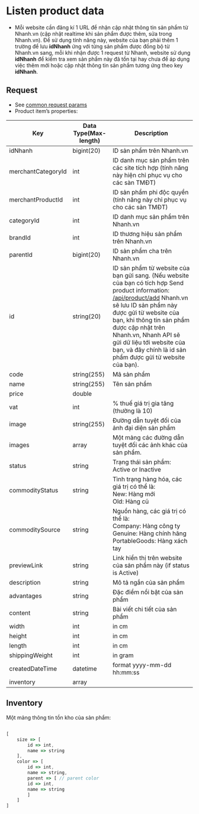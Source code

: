 # Listen product data

- Mỗi website cần đăng kí 1 URL để nhận cập nhật thông tin sản phẩm từ Nhanh.vn (cập nhật realtime khi sản phẩm được thêm, sửa trong Nhanh.vn). Để sử dụng tính năng này, website của bạn phải thêm 1 trường để lưu **idNhanh** ứng với từng sản phẩm được đồng bộ từ Nhanh.vn sang, mỗi khi nhận được 1 request từ Nhanh, website sử dụng **idNhanh** để kiểm tra xem sản phẩm này đã tồn tại hay chưa để áp dụng việc thêm mới hoặc cập nhật thông tin sản phẩm tương ứng theo key **idNhanh**.

## Request

- See [common request params](/api.md#request)
- Product item’s properties:



Key | Data Type(Max-length) | Description
-- |----------- |--------
idNhanh | bigint(20) | ID sản phẩm trên Nhanh.vn
merchantCategoryId | int | ID danh mục sản phẩm trên các site tích hợp (tính năng này hiện chỉ phục vụ cho các sàn TMĐT)
merchantProductId | int | ID sản phẩm phi độc quyền (tính năng này chỉ phục vụ cho các sàn TMĐT)
categoryId | int | ID danh mục sản phẩm trên Nhanh.vn
brandId |int|ID thương hiệu sản phẩm trên Nhanh.vn
parentId|bigint(20)|ID sản phẩm cha trên Nhanh.vn
id|string(20)|ID sản phẩm từ website của bạn gửi sang. (Nếu website của bạn có tích hợp Send product information: [/api/product/add](add.md) Nhanh.vn sẽ lưu ID sản phẩm này được gửi từ website của bạn, khi thông tin sản phẩm được cập nhật trên Nhanh.vn, Nhanh API sẽ gửi dữ liệu tới website của bạn, và đây chính là id sản phẩm được gửi từ website của bạn).
code|string(255)|Mã sản phẩm
name|string(255)|Tên sản phẩm
price|double|<p></p>
vat |int|% thuế giá trị gia tăng (thường là 10)
image|string(255)|Đường dẫn tuyệt đối của ảnh đại diện sản phẩm
images|array|Một mảng các đường dẫn tuyệt đối các ảnh khác của sản phẩm.
status|string|Trạng thái sản phẩm: Active or Inactive
commodityStatus|string|Tình trạng hàng hóa, các giá trị có thể là:<br>New: Hàng mới<br>Old: Hàng cũ
commoditySource | string|Nguồn hàng, các giá trị có thể là:<br>Company: Hàng công ty<br>Genuine: Hàng chính hãng<br>PortableGoods: Hàng xách tay
previewLink|string|Link hiển thị trên website của sản phẩm này (if status is Active)
description|string|Mô tả ngắn của sản phẩm
advantages|string|Đặc điểm nổi bật của sản phẩm
content|string|Bài viết chi tiết của sản phẩm
width|int|in cm
height|int|in cm
length|int|in cm
shippingWeight|int|in gram
createdDateTime|datetime|format yyyy-mm-dd hh:mm:ss
inventory| array | 
 


## Inventory
Một mảng thông tin tồn kho của sản phẩm:


## 
```js
[
    size => [
        id => int,
        name => string
    ],
    color => [
        id => int,
        name => string,
        parent => [ // parent color
        id => int,
        name => string
        ]
    ]
]
```
